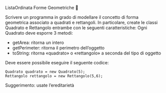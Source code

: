 ListaOrdinata Forme Geometriche 🛴 

Scrivere un programma in grado di modellare il concetto di forma geometrica
 associato a quadrati e rettangoli. In particolare, create le classi 
 Quadrato e Rettangolo entrambe con le seguenti caratteristiche:
Ogni Quadrato deve esporre 3 metodi:
- getArea: ritorna un intero
- getPerimeter: ritorna il perimetro dell’oggetto
- toString: ritorna «quadrato» o «rettangolo» a seconda del tipo di oggetto

Deve essere possibile eseguire il seguente codice: 

```
Quadrato quadrato = new Quadrato(5);
Rettangolo rettangolo = new Rettangolo(5,6);
```

Suggerimento: usate l’ereditarietà
